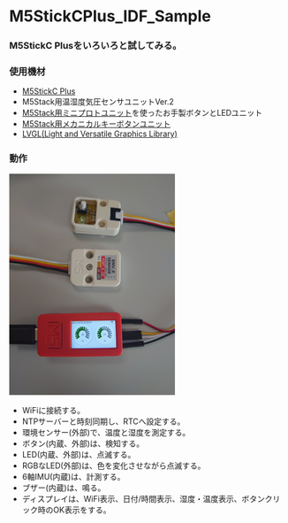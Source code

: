 # M5StickCPlus_IDF_Sample

### M5StickC Plusをいろいろと試してみる。

### 使用機材
- [M5StickC Plus](https://www.switch-science.com/products/6470)
- M5Stack用温湿度気圧センサユニットVer.2
- [M5Stack用ミニプロトユニット](https://www.switch-science.com/collections/m5stack/products/6557)を使ったお手製ボタンとLEDユニット
- [M5Stack用メカニカルキーボタンユニット](M5Stack用メカニカルキーボタンユニット)
- [LVGL(Light and Versatile Graphics Library)](https://lvgl.io/)

### 動作
<img src="images/all0.png" width="300px">

- WiFiに接続する。
- NTPサーバーと時刻同期し、RTCへ設定する。
- 環境センサー(外部)で、温度と湿度を測定する。
- ボタン(内蔵、外部)は、検知する。
- LED(内蔵、外部)は、点滅する。
- RGBなLED(外部)は、色を変化させながら点滅する。
- 6軸IMU(内蔵)は、計測する。
- ブザー(内蔵)は、鳴る。
- ディスプレイは、WiFi表示、日付/時間表示、湿度・温度表示、ボタンクリック時のOK表示をする。
